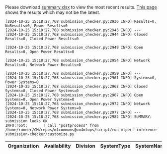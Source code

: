 Please download [summary.xlsx](summary.xlsx) to view the most recent results. [This page](https://docs.google.com/spreadsheets/d/e/2PACX-1vSCu8F7Hwck-AGJ5kWxi2G3xhO5MJoc_igybvsxjCt-2fEEYyf2BIcR0rTXW0eUzg/pubhtml) shows the results which may not be the latest. 
 ```
[2024-10-25 15:18:27,768 submission_checker.py:2936 INFO] Results=0, NoResults=0, Power Results=0
[2024-10-25 15:18:27,768 submission_checker.py:2943 INFO] ---
[2024-10-25 15:18:27,768 submission_checker.py:2944 INFO] Closed Results=0, Closed Power Results=0

[2024-10-25 15:18:27,768 submission_checker.py:2949 INFO] Open Results=0, Open Power Results=0

[2024-10-25 15:18:27,768 submission_checker.py:2954 INFO] Network Results=0, Network Power Results=0

[2024-10-25 15:18:27,768 submission_checker.py:2959 INFO] ---
[2024-10-25 15:18:27,768 submission_checker.py:2961 INFO] Systems=0, Power Systems=0
[2024-10-25 15:18:27,768 submission_checker.py:2962 INFO] Closed Systems=0, Closed Power Systems=0
[2024-10-25 15:18:27,768 submission_checker.py:2967 INFO] Open Systems=0, Open Power Systems=0
[2024-10-25 15:18:27,768 submission_checker.py:2972 INFO] Network Systems=0, Network Power Systems=0
[2024-10-25 15:18:27,768 submission_checker.py:2977 INFO] ---
[2024-10-25 15:18:27,768 submission_checker.py:2982 INFO] SUMMARY: submission looks OK
INFO:root:       ! call "postprocess" from /home/runner/CM/repos/mlcommons@cm4mlops/script/run-mlperf-inference-submission-checker/customize.py

```

| Organization   | Availability   | Division   | SystemType   | SystemName   | Platform   | Model   | MlperfModel   | Scenario   | Result   | Accuracy   | number_of_nodes   | host_processor_model_name   | host_processors_per_node   | host_processor_core_count   | accelerator_model_name   | accelerators_per_node   | Location   | framework   | operating_system   | notes   | compliance   | errors   | version   | inferred   | has_power   | Units   | weight_data_types   |
|----------------|----------------|------------|--------------|--------------|------------|---------|---------------|------------|----------|------------|-------------------|-----------------------------|----------------------------|-----------------------------|--------------------------|-------------------------|------------|-------------|--------------------|---------|--------------|----------|-----------|------------|-------------|---------|---------------------|